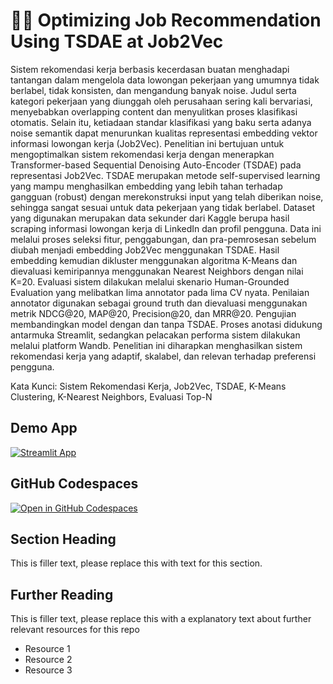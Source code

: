 # 👨‍⚕️ Optimizing Job Recommendation Using TSDAE at Job2Vec

Sistem rekomendasi kerja berbasis kecerdasan buatan menghadapi tantangan dalam mengelola data lowongan pekerjaan yang umumnya tidak berlabel, tidak konsisten, dan mengandung banyak noise. Judul serta kategori pekerjaan yang diunggah oleh perusahaan sering kali bervariasi, menyebabkan overlapping content dan menyulitkan proses klasifikasi otomatis. Selain itu, ketiadaan standar klasifikasi yang baku serta adanya noise semantik dapat menurunkan kualitas representasi embedding vektor informasi lowongan kerja (Job2Vec). Penelitian ini bertujuan untuk mengoptimalkan sistem rekomendasi kerja dengan menerapkan Transformer-based Sequential Denoising Auto-Encoder (TSDAE) pada representasi Job2Vec. TSDAE merupakan metode self-supervised learning yang mampu menghasilkan embedding yang lebih tahan terhadap gangguan (robust) dengan merekonstruksi input yang telah diberikan noise, sehingga sangat sesuai untuk data pekerjaan yang tidak berlabel. Dataset yang digunakan merupakan data sekunder dari Kaggle berupa hasil scraping informasi lowongan kerja di LinkedIn dan profil pengguna. Data ini melalui proses seleksi fitur, penggabungan, dan pra-pemrosesan sebelum diubah menjadi embedding Job2Vec menggunakan TSDAE. Hasil embedding kemudian dikluster menggunakan algoritma K-Means dan dievaluasi kemiripannya menggunakan Nearest Neighbors dengan nilai K=20. Evaluasi sistem dilakukan melalui skenario Human-Grounded Evaluation yang melibatkan lima annotator pada lima CV nyata. Penilaian annotator digunakan sebagai ground truth dan dievaluasi menggunakan metrik NDCG@20, MAP@20, Precision@20, dan MRR@20. Pengujian membandingkan model dengan dan tanpa TSDAE. Proses anotasi didukung antarmuka Streamlit, sedangkan pelacakan performa sistem dilakukan melalui platform Wandb. Penelitian ini diharapkan menghasilkan sistem rekomendasi kerja yang adaptif, skalabel, dan relevan terhadap preferensi pengguna.

Kata Kunci: Sistem Rekomendasi Kerja, Job2Vec, TSDAE, K-Means Clustering, K-Nearest Neighbors, Evaluasi Top-N

## Demo App

[![Streamlit App](https://static.streamlit.io/badges/streamlit_badge_black_white.svg)](https://dp-machinelearning-ai.streamlit.app/)

## GitHub Codespaces

[![Open in GitHub Codespaces](https://github.com/codespaces/badge.svg)](https://codespaces.new/streamlit/app-starter-kit?quickstart=1)

## Section Heading

This is filler text, please replace this with text for this section.

## Further Reading

This is filler text, please replace this with a explanatory text about further relevant resources for this repo
- Resource 1
- Resource 2
- Resource 3
